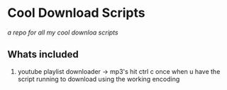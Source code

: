 # Cool Download Scripts

*a repo for all my cool downloa scripts*

## Whats included 
1. youtube playlist downloader -> mp3's hit ctrl c once when u have the script running to download using the working encoding
